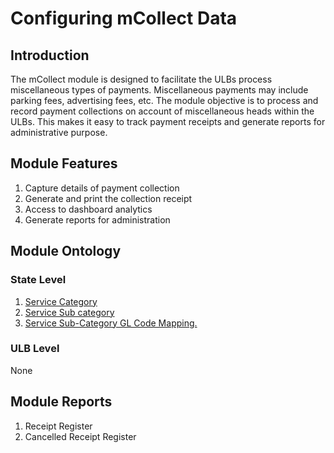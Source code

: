 # Configuring mCollect Data



## Introduction <a id="Introduction"></a>

The mCollect module is designed to facilitate the ULBs process miscellaneous types of payments. Miscellaneous payments may include parking fees, advertising fees, etc. The module objective is to process and record payment collections on account of miscellaneous heads within the ULBs. This makes it easy to track payment receipts and generate reports for administrative purpose.

## Module Features <a id="Module-Features"></a>

1. Capture details of payment collection
2. Generate and print the collection receipt
3. Access to dashboard analytics
4. Generate reports for administration

## Module Ontology <a id="Module-Ontology"></a>

### State Level <a id="State-Level"></a>

1. [Service Category](https://digit-discuss.atlassian.net/wiki/spaces/DO/pages/409207301/Service+Category)
2. [Service Sub category](https://digit-discuss.atlassian.net/wiki/spaces/DO/pages/424345951/Service+Subcategory)
3. [Service Sub-Category GL Code Mapping.](https://digit-discuss.atlassian.net/wiki/spaces/DO/pages/424346021)

### ULB Level <a id="ULB-Level"></a>

None

## Module Reports <a id="Module-Reports"></a>

1. Receipt Register
2. Cancelled Receipt Register

